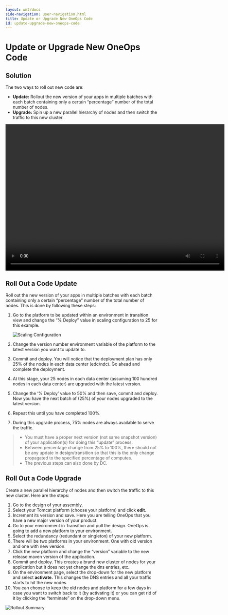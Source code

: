 ```yaml
---
layout: wmt/docs
side-navigation: user-navigation.html
title: Update or Upgrade New OneOps Code
id: update-upgrade-new-oneops-code
---
```


# Update or Upgrade New OneOps Code

## Solution

The two ways to roll out new code are:


* **Update:** Rollout the new version of your apps in multiple batches with each batch containing only a certain “percentage” number of the total number of nodes.
* **Upgrade:** Spin up a new parallel hierarchy of nodes and then switch the traffic to this new cluster.

<video width="720" height="480" preload="metadata" controls="">
    <source src="http://videos.grovo.com/walmart-oneops-transition-0215_rolling-deployment-of-app_4668.webm?vpv=1" type="video/webm">
    Your browser does not implement HTML5 video.
</video>

## Roll Out a Code Update

Roll out the new version of your apps in multiple batches with each batch containing only a certain “percentage” number of the total number of nodes. This is done by following these steps:


1. Go to the platform to be updated within an environment in transition view and change the “% Deploy” value in scaling configuration to 25 for this example.

    ![Scaling Configuration](/assets/docs/local/images/scaling-configuration.png)

2. Change the version number environment variable of the platform to the latest version you want to update to.
3. Commit and deploy. You will notice that the deployment plan has only 25% of the nodes in each data center (edc/ndc). Go ahead and complete the deployment.
4. At this stage, your 25 nodes in each data center (assuming 100 hundred nodes in each data center) are upgraded with the latest version.
5. Change the ‘% Deploy’ value to 50% and then save, commit and deploy. Now you have the next batch of (25%) of your nodes upgraded to the latest version.
6. Repeat this until you have completed 100%.
7. During this upgrade process, 75% nodes are always available to serve the traffic.

>
>* You must have a proper next version (not same snapshot version) of your application(s) for doing this “update” process.
>* Between percentage change from 25% to 100%, there should not be any update in design/transition so that this is the only change propagated to the specified percentage of computes.
>* The previous steps can also done by DC.

## Roll Out a Code Upgrade

Create a new parallel hierarchy of nodes and then switch the traffic to this new cluster. Here are the steps:


1. Go to the design of your assembly.
2. Select your Tomcat platform (choose your platform) and click **edit**.
3. Increment its version and save. Here you are telling OneOps that you have a new major version of your product.
4. Go to your environment in Transition and pull the design. OneOps is going to add a new platform to your environment.
5. Select the redundancy (redundant or singleton) of your new platform.
6. There will be two platforms in your environment. One with old version and one with new version.
7. Click the new platform and change the “version” variable to the new release maven version of the application.
8. Commit and deploy. This creates a brand new cluster of nodes for your application but it does not yet change the dns entries, etc.
9. On the environment page, select the drop-down for the new platform and select **activate.** This changes the DNS entries and all your traffic starts to hit the new nodes.
10. You can choose to keep the old nodes and platform for a few days in case you want to switch back to it (by activating it) or you can get rid of it by clicking the “terminate” on the drop-down menu.

![Rollout Summary](/assets/docs/local/images/rollout-summary.png)
